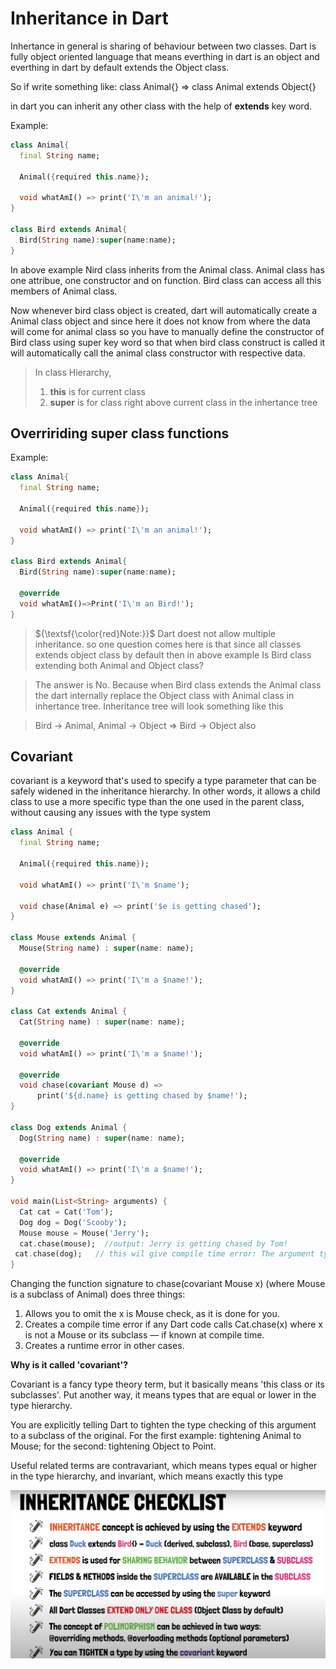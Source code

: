 # **Inheritance in Dart**

Inhertance in general is sharing of behaviour between two classes. Dart is fully object oriented language that means everthing in dart is an object and everthing in dart by default extends the Object class.

So if write something like:
class Animal{}  => class Animal extends Object{}

in dart you can inherit any other class  with the help of **extends** key word.

Example:
```dart
class Animal{
  final String name;

  Animal({required this.name});

  void whatAmI() => print('I\'m an animal!');
}

class Bird extends Animal{
  Bird(String name):super(name:name);
}
```
In above example Nird class inherits from the Animal class. Animal class has one attribue, one constructor and on function. Bird class can access all this members of Animal class.

Now whenever bird class object is created, dart will automatically create a Animal class object and since here it does not know from where the data will come for animal class so you have to manually define the constructor of Bird class using super key word so that when bird class construct is called it will automatically call the animal class constructor with respective data.

>In class Hierarchy,
> 1. **this** is for current class
> 2. **super** is for class right above current class in the inhertance tree

## Overririding super class functions

Example:
```dart
class Animal{
  final String name;

  Animal({required this.name});

  void whatAmI() => print('I\'m an animal!');
}

class Bird extends Animal{
  Bird(String name):super(name:name);

  @override
  void whatAmI()=>Print('I\'m an Bird!');
}
```

>${\textsf{\color{red}Note:}}$ Dart doest not allow multiple inheritance. so one question comes here is that since all classes extends object class by default then in above example Is Bird class  extending both Animal and Object class? 

>The answer is No. Because when Bird class extends the Animal class the dart internally replace the Object class with Animal class in inhertance tree. Inheritance tree will look something like this

>Bird -> Animal, Animal -> Object => Bird -> Object also


## Covariant

covariant is a keyword that's used to specify a type parameter that can be safely widened in the inheritance hierarchy. In other words, it allows a child class to use a more specific type than the one used in the parent class, without causing any issues with the type system

```dart
class Animal {
  final String name;

  Animal({required this.name});

  void whatAmI() => print('I\'m $name');

  void chase(Animal e) => print('$e is getting chased');
}

class Mouse extends Animal {
  Mouse(String name) : super(name: name);

  @override
  void whatAmI() => print('I\'m a $name!');
}

class Cat extends Animal {
  Cat(String name) : super(name: name);

  @override
  void whatAmI() => print('I\'m a $name!');

  @override
  void chase(covariant Mouse d) =>
      print('${d.name} is getting chased by $name!');
}

class Dog extends Animal {
  Dog(String name) : super(name: name);

  @override
  void whatAmI() => print('I\'m a $name!');
}

void main(List<String> arguments) {
  Cat cat = Cat('Tom');
  Dog dog = Dog('Scooby');
  Mouse mouse = Mouse('Jerry');
  cat.chase(mouse);  //output: Jerry is getting chased by Tom!
 cat.chase(dog);   // this wil give compile time error: The argument type 'Dog' can't be assigned to the parameter type 'Mouse'
}
```

Changing the function signature to chase(covariant Mouse x) (where Mouse is a subclass of Animal) does three things:
1. Allows you to omit the x is Mouse check, as it is done for you.
2. Creates a compile time error if any Dart code calls Cat.chase(x) where x is not a Mouse or its subclass — if known at compile time.
3. Creates a runtime error in other cases.

**Why is it called 'covariant'?**

Covariant is a fancy type theory term, but it basically means 'this class or its subclasses'. Put another way, it means types that are equal or lower in the type hierarchy.

You are explicitly telling Dart to tighten the type checking of this argument to a subclass of the original. For the first example: tightening Animal to Mouse; for the second: tightening Object to Point.

Useful related terms are contravariant, which means types equal or higher in the type hierarchy, and invariant, which means exactly this type


 ![Inheritance Checklist](images/inheritance_checklist.png 'Inheritance Checklist')